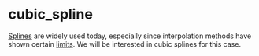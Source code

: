 # cubic_spline
[Splines](https://en.wikipedia.org/wiki/Spline_(mathematics)) are widely used today, especially since interpolation methods have shown certain [limits](https://en.wikipedia.org/wiki/Runge%27s_phenomenon). 
We will be interested in cubic splines for this case.
